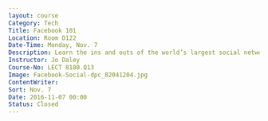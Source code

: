 ```yaml
---
layout: course
Category: Tech
Title: Facebook 101
Location: Room D122
Date-Time: Monday, Nov. 7
Description: Learn the ins and outs of the world’s largest social networking site, Facebook. In this hands-on workshop you will learn how to connect with family and friends quickly and easily by posting information, sharing pictures, creating events, uploading videos, and creating groups. Other topics include protecting your privacy, using Facebook messenger, managing your news feed, using lists to manage sharing, and add/remove friends. If you have an existing Facebook account, please bring your login information to class. Basic computer skills required.
Instructor: Jo Daley
Course-No: LECT 8180.Q13
Image: Facebook-Social-dpc_82041204.jpg
ContentWriter:
Sort: Nov. 7
Date: 2016-11-07 00:00
Status: Closed
---
```

